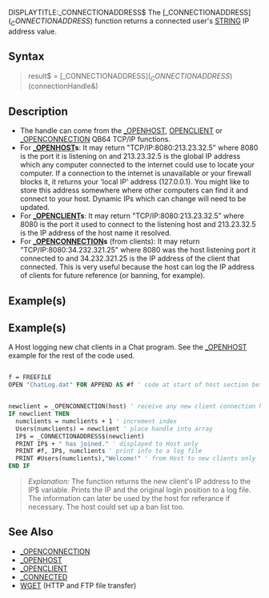 DISPLAYTITLE:_CONNECTIONADDRESS$
The [_CONNECTIONADDRESS$](_CONNECTIONADDRESS$) function returns a connected user's [STRING](STRING) IP address value.


## Syntax

> result$ = [_CONNECTIONADDRESS$](_CONNECTIONADDRESS$)(connectionHandle&)


## Description

* The handle can come from the [_OPENHOST](_OPENHOST), [OPENCLIENT](OPENCLIENT) or [_OPENCONNECTION](_OPENCONNECTION) QB64 TCP/IP functions.
* For **[_OPENHOST](_OPENHOST)s**: It may return "TCP/IP:8080:213.23.32.5" where 8080 is the port it is listening on and 213.23.32.5 is the global IP address which any computer connected to the internet could use to locate your computer. If a connection to the internet is unavailable or your firewall blocks it, it returns your 'local IP' address (127.0.0.1). You might like to store this address somewhere where other computers can find it and connect to your host. Dynamic IPs which can change will need to be updated.
* For **[_OPENCLIENT](_OPENCLIENT)s**: It may return "TCP/IP:8080:213.23.32.5" where 8080 is the port it used to connect to the listening host and 213.23.32.5 is the IP address of the host name it resolved.
* For **[_OPENCONNECTION](_OPENCONNECTION)s** (from clients): It may return "TCP/IP:8080:34.232.321.25" where 8080 was the host listening port it connected to and 34.232.321.25 is the IP address of the client that connected. This is very useful because the host can log the IP address of clients for future reference (or banning, for example).


## Example(s)

## Example(s)
 A Host logging new chat clients in a Chat program. See the [_OPENHOST](_OPENHOST) example for the rest of the code used.

```vb

f = FREEFILE
OPEN "ChatLog.dat" FOR APPEND AS #f ' code at start of host section before DO loop.


newclient = _OPENCONNECTION(host) ' receive any new client connection handles
IF newclient THEN
  numclients = numclients + 1 ' increment index
  Users(numclients) = newclient ' place handle into array
  IP$ = _CONNECTIONADDRESS$(newclient)
  PRINT IP$ + " has joined." ' displayed to Host only
  PRINT #f, IP$, numclients ' print info to a log file
  PRINT #Users(numclients),"Welcome!" ' from Host to new clients only
END IF 

```
>  *Explanation:* The function returns the new client's IP address to the IP$ variable. Prints the IP and the original login position to a log file. The information can later be used by the host for referance  if necessary. The host could set up a ban list too. 


## See Also

* [_OPENCONNECTION](_OPENCONNECTION)
* [_OPENHOST](_OPENHOST)
* [_OPENCLIENT](_OPENCLIENT)
* [_CONNECTED](_CONNECTED)
* [WGET](WGET) (HTTP and FTP file transfer)




